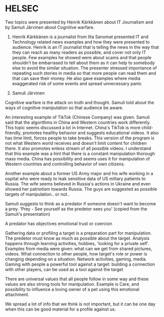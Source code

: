 # HELSEC

Two topics were presented by Henrik Kärkkänen about IT Journalism and by Samuli Järvinen about Cognitive warfare.

1. Henrik Kärkkänen is a journalist from Ilta Sanomat presented IT and Technology related news examples and how they were presented to audience. Henrik is an IT journalist that is telling the news in the way that they can reach as many readers as possible, and cover not only IT people. Few examples he showed were about scams and that people shouldn't be embarrased to tell about them as it can help to somebody else to avoid the similar situation. The presenter stressed importance of repeating such stories in media so that more people can read them and that can save their money. He also gave examples where media exaggerated risk of some events and spread unnecessary panic

2. Samuli Järvinen

Cognitive warfare is the attack on truth and thought. Samuli told about the ways of cognitive manipulation so that audience be aware.

An interesting example of TikTok (Chinese Company) was given. Samuli said that the algorithms in China and Western countries work differently. This topic seems discussed a lot in Internet. China's TikTok is more child-friendly, promotes healthy behavior and suggests educational videos. It also has time limit, forces people to take breaks. This version of the program is not what Western world receives and doesn't limit content for children there. It also promotes enless stream of all possible videos.
I understand that this example was a hint that there is a constant manipulation thorough mass media. China has possibility and seems uses it for manipulation of Western countries and controlling behavior of own citizens.

Another example about a former US Army major and his wife working in a ospital who were ready to leak sensitive data of US miltary patients to Russia. The wife  seems believed in Russia's actions in Ukraine and even showed her patriotism towards Russia. The guys are suggested as possible targets of manipulation.. or not..


Samuli suggests to think as a predator if someone doesn't want to become a prey. 'Prey - See yourself as the predetor sees you' (copied from the Samuli's presentation)

A predator has objectives
        emotional trust 
        or coercion

Gathering data or profiling a target is a preparation part for manipulation. The predetor must know as much as possible about the target. Analysis happens through learning activities, hobbies, 'looking for a private self'. Examples from media were given: what can we get from shared pictures, videos. What connection to other people, how target's role or power is changing depending on a situation. Network activities, gaming, media.
Gaming with people a powerful tool against a target: building a connection with other players, can be used as a tool against the target

There are universal values that all people follow in some way and these values are also strong tools for manipulation. Example is Care, and possibility to influence a loving owner of a pet using this emotional attachment.

We spread a lot of info that we think is not important, but it can be one day when this can be good material for a profile against us.


